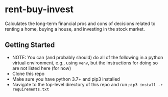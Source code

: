 # rent-buy-invest
Calculates the long-term financial pros and cons of decisions related to renting a home, buying a house, and investing in the stock market.

## Getting Started
- NOTE: You can (and probably should) do all of the following in a python virtual environment, e.g., using `venv`, but the instructions for doing so are not listed here (for now)
- Clone this repo
- Make sure you have python 3.7+ and pip3 installed
- Navigate to the top-level directory of this repo and run `pip3 install -r requirements.txt`
